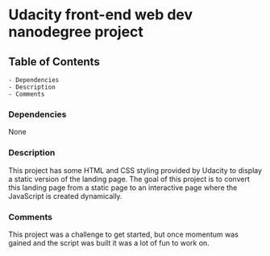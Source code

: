 
# Udacity front-end web dev nanodegree project

## Table of Contents

    - Dependencies
    - Description
    - Comments

### Dependencies

None

### Description

This project has some HTML and CSS styling provided by Udacity to display a static version of the landing page. The goal of this project is to convert this landing page from a static page to an interactive page where the JavaScript is created dynamically.

### Comments

This project was a challenge to get started, but once momentum was gained and the script was built it was a lot of fun to work on.
